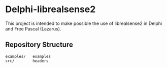 Delphi-librealsense2
====================
This project is intended to make possible the use of librealsense2 in Delphi and Free Pascal (Lazarus).

Repository Structure
--------------------

```
examples/	examples
src/		headers
```
